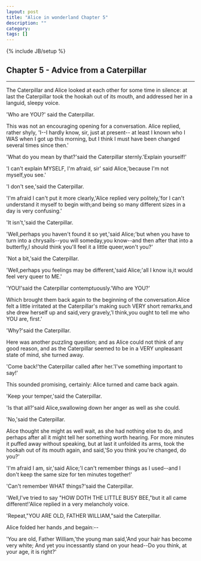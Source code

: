 ```yaml
---
layout: post
title: "Alice in wonderland Chapter 5"
description: ""
category: 
tags: []
---
```

{% include JB/setup %}
## Chapter 5 - Advice from a Caterpillar
<hr />
The Caterpillar and Alice looked at each other for some time in silence: at last the Caterpillar took the hookah out of its mouth, and addressed her in a languid, sleepy voice.

'Who are YOU?' said the Caterpillar.

This was not an encouraging opening for a conversation. Alice replied, rather shyly, 'I--I hardly know, sir, just at present-- at least I known who I WAS when I got up this morning, but I think I must have been changed several times since then.'

'What do you mean by that?'said the Caterpillar sternly.'Explain yourself!'

'I can't explain MYSELF, I'm afraid, sir' said Alice,'because I'm not myself,you see.'

'I don't see,'said the Caterpillar.

'I'm afraid I can't put it more clearly,'Alice replied very politely,'for I can't understand it myself to begin with;and being so many different sizes in a day is very confusing.'

'It isn't,'said the Caterpillar.

'Well,perhaps you haven't found it so yet,'said Alice;'but when you have to turn into a chrysails--you will someday,you know--and then after that into a butterfly,I should think you'll feel it a little queer,won't you?'

'Not a bit,'said the Caterpillar.

'Well,perhaps you feelings may be different,'said Alice;'all I know is,it would feel very queer to ME.'

'YOU!'said the Caterpillar contemptuously.'Who are YOU?'

Which brought them back again to the beginning of the conversation.Alice felt a little irritated at the Caterpillar's making such VERY short remarks,and she drew herself up and said,very gravely,'I think,you ought to tell me who YOU are, first.'

'Why?'said the Caterpillar.

Here was another puzzling question; and as Alice could not think of any good reason, and as the Caterpillar seemed to be in a VERY unpleasant state of mind, she turned away.

'Come back!'the Caterpillar called after her.'I've something important to say!'

This sounded promising, certainly: Alice turned and came back again.

'Keep your temper,'said the Caterpillar.

'Is that all?'said Alice,swallowing down her anger as well as she could.

'No,'said the Caterpillar.

Alice thought she might as well wait, as she had nothing else to do, and perhaps after all it might tell her something worth hearing. For more minutes it puffed away without speaking, but at last it unfolded its arms, took the hookah out of its mouth again, and said,'So you think you're changed, do you?'

'I'm afraid I am, sir,'said Alice;'I can't remember things as I used--and I don't keep the same size for ten minutes together!'

'Can't remember WHAT things?'said the Caterpillar.

'Well,I've tried to say "HOW DOTH THE LITTLE BUSY BEE,"but it all came different!'Alice replied in a very melancholy voice.

'Repeat,"YOU ARE OLD, FATHER WILLIAM,"said the Caterpillar.

Alice folded her hands ,and begain:--

'You are old, Father William,'the young man said,'And your hair has become very white; And yet you incessantly stand on your head--Do you think, at your age, it is right?'
